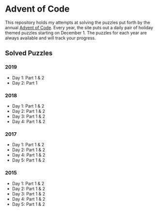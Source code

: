 # Advent of Code

This repository holds my attempts at solving the puzzles put forth by the annual [Advent of Code](https://adventofcode.com/).
Every year, the site puts out a daily pair of holiday themed puzzles starting on December 1. The puzzles for each year
are always available and will track your progress.

## Solved Puzzles
### 2019
* Day 1: Part 1 & 2
* Day 2: Part 1

### 2018
* Day 1: Part 1 & 2
* Day 2: Part 1 & 2
* Day 3: Part 1 & 2
* Day 4: Part 1 & 2

### 2017
* Day 1: Part 1 & 2
* Day 2: Part 1 & 2
* Day 4: Part 1 & 2
* Day 5: Part 1 & 2

### 2015
* Day 1: Part 1 & 2
* Day 2: Part 1 & 2
* Day 3: Part 1 & 2
* Day 4: Part 1 & 2
* Day 5: Part 1 & 2